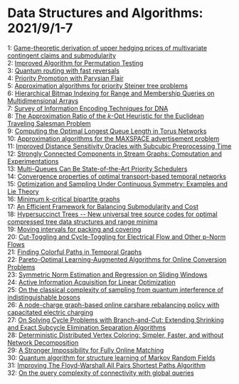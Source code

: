 # Data Structures and Algorithms: 2021/9/1-7  
1: [Game-theoretic derivation of upper hedging prices of multivariate  contingent claims and submodularity](https://doi.org/10.48550/arXiv.1806.07626)  
2: [Improved Algorithm for Permutation Testing](https://doi.org/10.48550/arXiv.2006.08473)  
3: [Quantum routing with fast reversals](https://doi.org/10.48550/arXiv.2103.03264)  
4: [Priority Promotion with Parysian Flair](https://doi.org/10.48550/arXiv.2105.01738)  
5: [Approximation algorithms for priority Steiner tree problems](https://doi.org/10.48550/arXiv.2108.13544)  
6: [Hierarchical Bitmap Indexing for Range and Membership Queries on  Multidimensional Arrays](https://doi.org/10.48550/arXiv.2108.13735)  
7: [Survey of Information Encoding Techniques for DNA](https://doi.org/10.48550/arXiv.1906.11062)  
8: [The Approximation Ratio of the $k$-Opt Heuristic for the Euclidean  Traveling Salesman Problem](https://doi.org/10.48550/arXiv.2109.00069)  
9: [Computing the Optimal Longest Queue Length in Torus Networks](https://doi.org/10.48550/arXiv.1606.03800)  
10: [Approximation algorithms for the MAXSPACE advertisement problem](https://doi.org/10.48550/arXiv.2006.13430)  
11: [Improved Distance Sensitivity Oracles with Subcubic Preprocessing Time](https://doi.org/10.48550/arXiv.2007.11495)  
12: [Strongly Connected Components in Stream Graphs: Computation and  Experimentations](https://doi.org/10.48550/arXiv.2011.08054)  
13: [Multi-Queues Can Be State-of-the-Art Priority Schedulers](https://doi.org/10.48550/arXiv.2109.00657)  
14: [Convergence properties of optimal transport-based temporal networks](https://doi.org/10.48550/arXiv.2109.00971)  
15: [Optimization and Sampling Under Continuous Symmetry: Examples and Lie  Theory](https://doi.org/10.48550/arXiv.2109.01080)  
16: [Minimum k-critical bipartite graphs](https://doi.org/10.48550/arXiv.1907.04844)  
17: [An Efficient Framework for Balancing Submodularity and Cost](https://doi.org/10.48550/arXiv.2002.07782)  
18: [Hypersuccinct Trees -- New universal tree source codes for optimal  compressed tree data structures and range minima](https://doi.org/10.48550/arXiv.2104.13457)  
19: [Moving intervals for packing and covering](https://doi.org/10.48550/arXiv.2109.00579)  
20: [Cut-Toggling and Cycle-Toggling for Electrical Flow and Other p-Norm  Flows](https://doi.org/10.48550/arXiv.2109.00653)  
21: [Finding Colorful Paths in Temporal Graphs](https://doi.org/10.48550/arXiv.2109.01392)  
22: [Pareto-Optimal Learning-Augmented Algorithms for Online Conversion  Problems](https://doi.org/10.48550/arXiv.2109.01556)  
23: [Symmetric Norm Estimation and Regression on Sliding Windows](https://doi.org/10.48550/arXiv.2109.01635)  
24: [Active Information Acquisition for Linear Optimization](https://doi.org/10.48550/arXiv.1709.10061)  
25: [On the classical complexity of sampling from quantum interference of  indistinguishable bosons](https://doi.org/10.48550/arXiv.1904.02013)  
26: [A node-charge graph-based online carshare rebalancing policy with  capacitated electric charging](https://doi.org/10.48550/arXiv.2001.07282)  
27: [On Solving Cycle Problems with Branch-and-Cut: Extending Shrinking and  Exact Subcycle Elimination Separation Algorithms](https://doi.org/10.48550/arXiv.2004.14574)  
28: [Deterministic Distributed Vertex Coloring: Simpler, Faster, and without  Network Decomposition](https://doi.org/10.48550/arXiv.2011.04511)  
29: [A Stronger Impossibility for Fully Online Matching](https://doi.org/10.48550/arXiv.2102.09432)  
30: [Quantum algorithm for structure learning of Markov Random Fields](https://doi.org/10.48550/arXiv.2109.01014)  
31: [Improving The Floyd-Warshall All Pairs Shortest Paths Algorithm](https://doi.org/10.48550/arXiv.2109.01872)  
32: [On the query complexity of connectivity with global queries](https://doi.org/10.48550/arXiv.2109.02115)  